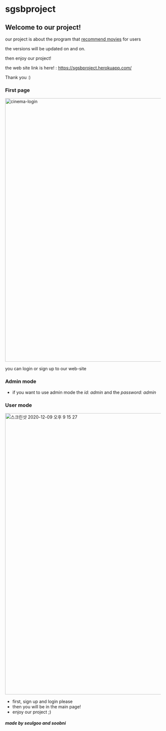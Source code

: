 # sgsbproject

## Welcome to our project!
  
  our project is about the program that <u>recommend movies</u> for users
  
  the versions will be updated on and on.
  
  then enjoy our project!
  
  the web site link is here! : https://sgsbproject.herokuapp.com/
  
  Thank you :)

### First page

<img width="854" alt="cinema-login" src="https://user-images.githubusercontent.com/61505435/101627999-83f4da00-3a62-11eb-9836-6dc01758754b.png">

you can login or sign up to our web-site

### Admin mode

+ if you want to use admin mode the *id: admin* and the *password: admin*


### User mode

<img width="912" alt="스크린샷 2020-12-09 오후 9 15 27" src="https://user-images.githubusercontent.com/61505435/101629037-1053cc80-3a64-11eb-9cc2-ee36144d6f86.png">

+ first, sign up and login please
+ then you will be in the main page!
+ enjoy our project ;)



##### made by seulgoo and soobni
